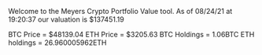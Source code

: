 Welcome to the Meyers Crypto Portfolio Value tool. 
As of 08/24/21 at 19:20:37 our valuation is $137451.19 

BTC Price = $48139.04
 ETH Price = $3205.63
BTC Holdings = 1.06BTC
 ETH holdings = 26.960005962ETH 

